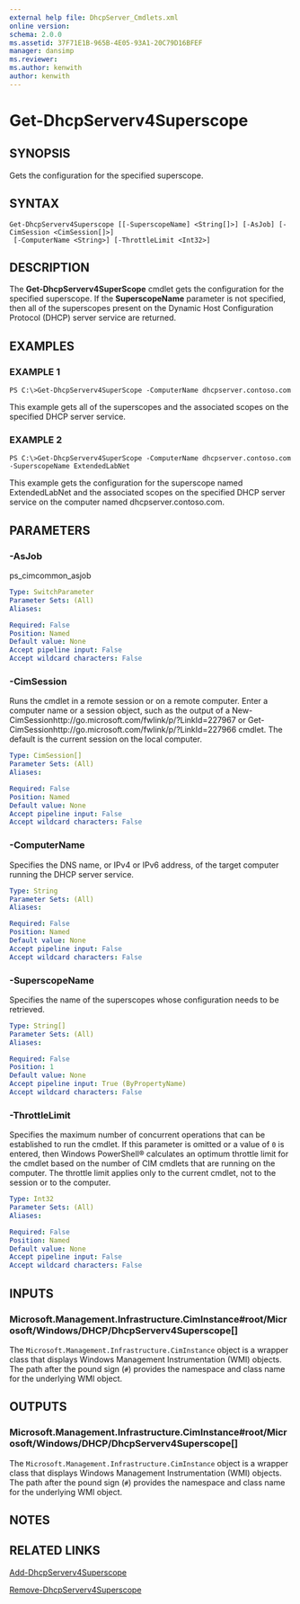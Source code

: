 ```yaml
---
external help file: DhcpServer_Cmdlets.xml
online version: 
schema: 2.0.0
ms.assetid: 37F71E1B-965B-4E05-93A1-20C79D16BFEF
manager: dansimp
ms.reviewer:
ms.author: kenwith
author: kenwith
---
```


# Get-DhcpServerv4Superscope

## SYNOPSIS
Gets the configuration for the specified superscope.

## SYNTAX

```
Get-DhcpServerv4Superscope [[-SuperscopeName] <String[]>] [-AsJob] [-CimSession <CimSession[]>]
 [-ComputerName <String>] [-ThrottleLimit <Int32>]
```

## DESCRIPTION
The **Get-DhcpServerv4SuperScope** cmdlet gets the configuration for the specified superscope.
If the **SuperscopeName** parameter is not specified, then all of the superscopes present on the Dynamic Host Configuration Protocol (DHCP) server service are returned.

## EXAMPLES

### EXAMPLE 1
```
PS C:\>Get-DhcpServerv4SuperScope -ComputerName dhcpserver.contoso.com
```

This example gets all of the superscopes and the associated scopes on the specified DHCP server service.

### EXAMPLE 2
```
PS C:\>Get-DhcpServerv4SuperScope -ComputerName dhcpserver.contoso.com -SuperscopeName ExtendedLabNet
```

This example gets the configuration for the superscope named ExtendedLabNet and the associated scopes on the specified DHCP server service on the computer named dhcpserver.contoso.com.

## PARAMETERS

### -AsJob
ps_cimcommon_asjob

```yaml
Type: SwitchParameter
Parameter Sets: (All)
Aliases: 

Required: False
Position: Named
Default value: None
Accept pipeline input: False
Accept wildcard characters: False
```

### -CimSession
Runs the cmdlet in a remote session or on a remote computer.
Enter a computer name or a session object, such as the output of a New-CimSessionhttp://go.microsoft.com/fwlink/p/?LinkId=227967 or Get-CimSessionhttp://go.microsoft.com/fwlink/p/?LinkId=227966 cmdlet.
The default is the current session on the local computer.

```yaml
Type: CimSession[]
Parameter Sets: (All)
Aliases: 

Required: False
Position: Named
Default value: None
Accept pipeline input: False
Accept wildcard characters: False
```

### -ComputerName
Specifies the DNS name, or IPv4 or IPv6 address, of the target computer running the DHCP server service.

```yaml
Type: String
Parameter Sets: (All)
Aliases: 

Required: False
Position: Named
Default value: None
Accept pipeline input: False
Accept wildcard characters: False
```

### -SuperscopeName
Specifies the name of the superscopes whose configuration needs to be retrieved.

```yaml
Type: String[]
Parameter Sets: (All)
Aliases: 

Required: False
Position: 1
Default value: None
Accept pipeline input: True (ByPropertyName)
Accept wildcard characters: False
```

### -ThrottleLimit
Specifies the maximum number of concurrent operations that can be established to run the cmdlet.
If this parameter is omitted or a value of `0` is entered, then Windows PowerShell® calculates an optimum throttle limit for the cmdlet based on the number of CIM cmdlets that are running on the computer.
The throttle limit applies only to the current cmdlet, not to the session or to the computer.

```yaml
Type: Int32
Parameter Sets: (All)
Aliases: 

Required: False
Position: Named
Default value: None
Accept pipeline input: False
Accept wildcard characters: False
```

## INPUTS

### Microsoft.Management.Infrastructure.CimInstance#root/Microsoft/Windows/DHCP/DhcpServerv4Superscope[]
The `Microsoft.Management.Infrastructure.CimInstance` object is a wrapper class that displays Windows Management Instrumentation (WMI) objects.
The path after the pound sign (`#`) provides the namespace and class name for the underlying WMI object.

## OUTPUTS

### Microsoft.Management.Infrastructure.CimInstance#root/Microsoft/Windows/DHCP/DhcpServerv4Superscope[]
The `Microsoft.Management.Infrastructure.CimInstance` object is a wrapper class that displays Windows Management Instrumentation (WMI) objects.
The path after the pound sign (`#`) provides the namespace and class name for the underlying WMI object.

## NOTES

## RELATED LINKS

[Add-DhcpServerv4Superscope](./Add-DhcpServerv4Superscope.md)

[Remove-DhcpServerv4Superscope](./Remove-DhcpServerv4Superscope.md)

